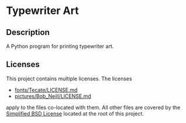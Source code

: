 # Typewriter Art

## Description

A Python program for printing typewriter art.

## Licenses

This project contains multiple licenses. The licenses

- [fonts/Tecate/LICENSE.md](./fonts/Tecate/LICENSE.md)
- [pictures/Bob_Neill/LICENSE.md](./pictures/Bob_Neill/LICENSE.md)

apply to the files co-located with them. All other files are covered by the
[Simplified BSD License](./LICENSE) located at the root of this project.
